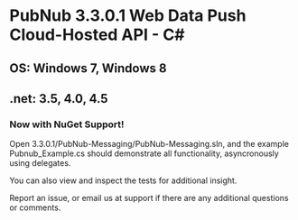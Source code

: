 # PubNub 3.3.0.1 Web Data Push Cloud-Hosted API - C#
## OS: Windows 7, Windows 8
## .net: 3.5, 4.0, 4.5
### Now with NuGet Support!

Open 3.3.0.1/PubNub-Messaging/PubNub-Messaging.sln, and the example Pubnub_Example.cs should demonstrate all functionality, asyncronously using delegates.

You can also view and inspect the tests for additional insight. 

Report an issue, or email us at support if there are any additional questions or comments.


